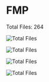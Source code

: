 # FMP

Total Files: 264

![Total Files](https://img.shields.io/badge/Total_Files-264-yellow)

![Total Files](https://img.shields.io/badge/Total_Files-264-blue)

![Total Files](https://img.shields.io/badge/Total_Files-264-red)

![Total Files](https://img.shields.io/badge/Total_Files-265-red)
